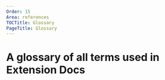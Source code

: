 ```yaml
---
Order: 15
Area: references
TOCTitle: Glossary
PageTitle: Glossary
---
```


# A glossary of all terms used in Extension Docs